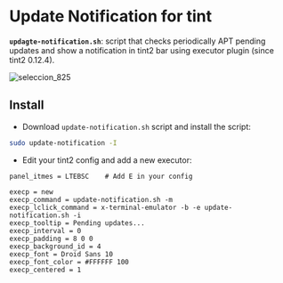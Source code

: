 # Update Notification for tint 
**`updagte-notification.sh`**: script that checks periodically APT pending updates and show a notification in tint2 bar using executor plugin (since tint2 0.12.4).  

![seleccion_825](https://user-images.githubusercontent.com/32820131/40354912-55396e4c-5db5-11e8-9b22-aaeedc7e91e3.png)

## Install
  * Download `update-notification.sh` script and install the script:
```bash
sudo update-notification -I 
```
  * Edit your tint2 config and add a new executor:
```
panel_itmes = LTEBSC    # Add E in your config

execp = new
execp_command = update-notification.sh -m
execp_lclick_command = x-terminal-emulator -b -e update-notification.sh -i
execp_tooltip = Pending updates...
execp_interval = 0
execp_padding = 8 0 0
execp_background_id = 4
execp_font = Droid Sans 10
execp_font_color = #FFFFFF 100
execp_centered = 1
```
